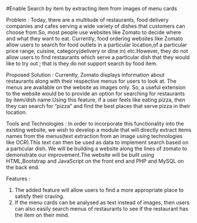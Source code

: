 #Enable Search by item by extracting item from images of menu cards

Problem : Today, there are a multitude of restaurants, food delivery companies and cafes
serving a wide variety of dishes that customers can choose from.So, most people use websites
like Zomato to decide where and what they want to eat. Currently, food ordering websites like
Zomato allow users to search for food outlets in a particular location,of a particular price range,
cuisine, category(delivery or dine in) etc.However, they do not allow users to find restaurants
which serve a particular dish that they would like to try out ; that is they do not support search by
food item.

Proposed Solution : Currently, Zomato displays information about restaurants along with their
respective menus for users to look at. The menus are available on the website as images only. So,
a useful extension to the website would be to provide an option for searching for restaurants by
item/dish name.Using this feature, if a user feels like eating pizza, then they can search for
“pizza” and find the best places that serve pizza in their location.

Tools and Technologies : In order to incorporate this functionality into the existing website, we
wish to develop a module that will directly extract items names from the menus(text extraction
from an image using technologies like OCR).This text can then be used as data to implement
search based on a particular dish.
We will be building a website along the lines of zomato to demonstrate our improvement.The
website will be built using HTML,Bootstrap and JavaScript on the front end and PHP and
MySQL on the back end.

Features :
1. The added feature will allow users to find a more appropriate place to satisfy their
craving.
2. If the menu cards can be analysed as text instead of images, then users can also easily
search menus of restaurants to see if the restaurant has the item on their mind.
